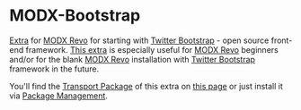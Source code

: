 MODX-Bootstrap
==============

[Extra][1] for [MODX Revo][2] for starting with [Twitter Bootstrap][3] - open source front-end framework. [This extra][1] is especially useful for [MODX Revo][2] beginners and/or for the blank [MODX Revo][2] installation with [Twitter Bootstrap][3] framework in the future.

You'll find the [Transport Package][4] of this extra on [this page][1] or just install it via [Package Management][5].

[1]: http://modx.com/extras/package/bootstrap
[2]: http://modx.com/software/open-source-cms/modx-revolution/
[3]: http://getbootstrap.com/
[4]: http://rtfm.modx.com/revolution/2.x/developing-in-modx/advanced-development/package-management/transport-packages
[5]: http://rtfm.modx.com/revolution/2.x/developing-in-modx/advanced-development/package-management
